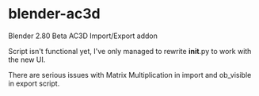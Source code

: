 # blender-ac3d
Blender 2.80 Beta AC3D Import/Export addon

Script isn't functional yet, I've only managed to rewrite __init__.py to work with the new UI.

There are serious issues with Matrix Multiplication in import and ob_visible in export script.
